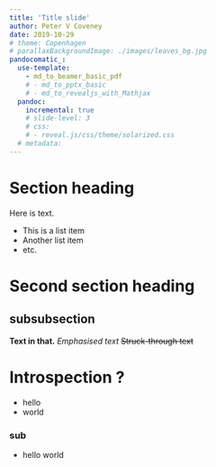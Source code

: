 ```yaml
---
title: 'Title slide'
author: Peter V Coveney
date: 2019-10-29
# theme: Copenhagen
# parallaxBackgroundImage: ./images/leaves_bg.jpg
pandocomatic_:
  use-template:
    - md_to_beamer_basic_pdf
    # - md_to_pptx_basic
    # - md_to_revealjs_with_Mathjax
  pandoc:
    incremental: true
    # slide-level: 3
    # css:
    # - reveal.js/css/theme/solarized.css
  # metadata:
---
```


# Section heading

Here is text.

+ This is a list item
+ Another list item
+ etc.

# Second section heading

## subsubsection
**Text in that.**
*Emphasised text*
~~Struck-through text~~

# Introspection ?

- hello
- world

### sub

- hello world
